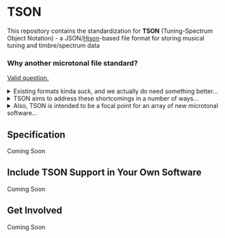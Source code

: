 # TSON
This repository contains the standardization for **TSON** (Tuning-Spectrum Object Notation) - a JSON/[Hjson](https://hjson.github.io/)-based file format for storing musical tuning and timbre/spectrum data

### Why another microtonal file standard?
[Valid question.](https://xkcd.com/927/)

<details>
<summary>Existing formats kinda suck, and we actually do need something better...</summary>
<br>

- They suck to work with... some sacrifice portability and manipulability for readability (SCL, TUN), while others are environment-specific or unreadable (MTS)
- They all have silly limitations that reflect how aged they are - no support for reference frequecies, pseudo-octaves, or more than 12 notes per octave; limits on how "detuned" a note can be; etc.
- No standardizations or commonly used data structures exist for timbre/spectrum data or for pairing tunings and timbres
- Readable formats only allow notes defined in cents and just intonation ratios, reinforcing the dominance of 12-edo, harmonic timbres, and Western conceptions of "consonance" in music theory, research, audio tech, and musical communication. A sad state of affairs for microtonal music.
</details>

<details>
<summary>TSON aims to address these shortcomings in a number of ways...</summary>
<br>

- Readable without sacrificing portability and manipulability (JSON is pretty much everywhere these days, and the [Hjson](https://hjson.github.io/) superset is quite nice)
- Compatible with existing tuning formats, yet extensible
- Pitch ratios are defined via floats or expressions. JI ratios are therefore still valid, and cents can be defined as `2^(cents/1200)`.
- Unrecognized parameters won't break TSON interpretation, they'll just be ignored if not implemented
- Able to contain timbre/spectrum data, multiple tunings and timbres per file, plus tuning-timbre groupings and sequences
- **Planned**: Instrument data (e.g. key layouts) and note/timbre mappings
</details>

<details>
<summary>Also, TSON is intended to be a focal point for an array of new microtonal software...</summary>
<br>

- **Coming Soon!**: [TSONify]() - open-source packages/libraries for multiple languages with useful features for manipulating TSON data (and hopefully aiding its adoption)
  - Conversion between TSON and existing microtonal formats
  - Validating TSON data
  - Support for the use of variables in expressions that enable dynamic tunings, timbres, and instrument models
  - Multi-file aggregation for groupings and sequences
  - Integration with TonalHub for fetching and updating data hosted in TonalHub instances, enabling networked groupings and sequences
  - And much more...
- **Coming Soon!**: [TonalHub]() - open-source, self-hostable application for archiving and working with tuning, timbre, and instrument models
  - REST API for archiving, fetching, and manipulating TSON data
  - Model versioning, so networked groupings and sequences can be maintained while allowing models to be updated
  - Web UI with tools for finding, analyzing, and developing models
  - And much more...
</details>
</details>

## Specification
Coming Soon

## Include TSON Support in Your Own Software
Coming Soon

## Get Involved
Coming Soon
